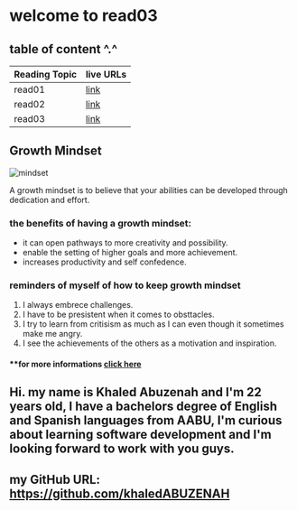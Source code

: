 # welcome to read03          

## table of content ^.^
| Reading Topic       | live URLs         |
|---------------------|-------------------|
| read01              |[link]()           |
| read02              | [link](Read02.md) |
| read03              | [link](Read03.md) |









## Growth Mindset
![mindset](https://tofasakademi.com/wp-content/uploads/2019/06/growth-mindset3.png)

A growth mindset is to believe that your abilities can be developed through dedication and effort.

### the benefits of having a growth mindset:
*  it can open pathways to more creativity and possibility.
*  enable the setting of higher goals and more achievement.
*  increases productivity and self confedence.

### reminders of myself of how to keep growth mindset
1. I always embrece challenges.
2. I have to be presistent when it comes to obsttacles.
3. I try to learn from critisism as much as I can even though it sometimes make me angry.
4. I see the achievements of the others as a motivation and inspiration.

#### **for more informations [click here](https://www.atlassian.com/blog/inside-atlassian/growth-mindset)

## Hi. my name is Khaled Abuzenah and I'm 22 years old, I have a bachelors degree of English and Spanish languages from AABU, I'm curious about learning software development and I'm looking forward to work with you guys.
## my GitHub URL: https://github.com/khaledABUZENAH
